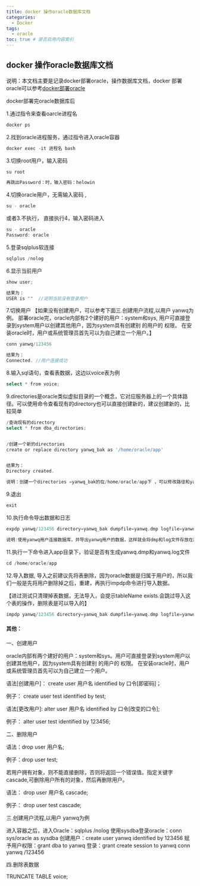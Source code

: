 ```yaml
---
title: docker 操作oracle数据库文档
categories:
  - Docker
tags:
  - oracle
toc: true # 是否启用内容索引
---
```


## docker 操作oracle数据库文档

说明：本文档主要是记录docker部署oracle，操作数据库文档，docker 部署oracle可以参考[docker部署oracle](https://blog.csdn.net/junle_carpediem/article/details/123430144)



docker部署完oracle数据库后

1.通过指令来查看oarcle进程名

```go
docker ps
```

2.找到oracle进程服务，通过指令进入oracle容器

```go
docker exec -it 进程名 bash
```

3.切换root用户，输入密码

```go
su root

再跳出Password：时，输入密码：helowin
```

4.切换oracle用户，无需输入密码 ,

```go
su - oracle
```

或者3.不执行， 直接执行4，输入密码进入

```go
su - oracle
Password: oracle
```



5.登录sqlplus软连接

```go
sqlplus /nolog
```

6.显示当前用户

```go
show user;

结果为：
USER is ""  //说明当前没有登录用户
```

7.切换用户 【如果没有创建用户，可以参考下面三.创建用户流程,以用户 yanwq为例。   部署oracle完，oracle内部有2个建好的用户：system和sys, 用户可直接登录到system用户以创建其他用户，因为system具有创建别 的用户的 权限。 在安装oracle时，用户或系统管理员首先可以为自己建立一个用户。】

```go
conn yanwq/123456

结果为：
Connected. //用户连接成功
```

8.输入sql语句，查看表数据，这边以voice表为例

```go
select * from voice;
```

9.directories是oracle类似虚拟目录的一个概念，它对应服务器上的一个具体路径。可以使用命令查看现有的directory也可以直接创建新的，建议创建新的，比较简单

```go
/查询现有的directory
select * from dba_directories;


/创建一个新的directories
create or replace directory yanwq_bak as '/home/oracle/app'


结果为：
Directory created.

说明：创建一个directories =yanwq_bak的在/home/oracle/app下 ，可以修改路径和yanwq_bak
```

9.退出

```go
exit
```

10.执行命令导出数据和日志

```go
expdp yanwq/123456 directory=yanwq_bak dumpfile=yanwq.dmp logfile=yanwq.log

说明:使用yanwq用户连接数据库，并导出yanwq用户的数据，这样就会将dmp和log文件存放在服务器上的/home/oracle/app目录下
```

11.执行一下命令进入app目录下，验证是否有生成yanwq.dmp和yanwq.log文件

```go
cd /home/oracle/app
```

12.导入数据,  导入之前建议先将表删除，因为oracle数据是归属于用户的，所以我们一般是先将用户删除掉之后，重建，再执行impdp命令进行导入数据。  

【进过测试只清理掉表数据，无法导入，会提示tableName exists.会跳过导入这个表的操作，删除表是可以导入的】

```go
impdp yanwq/123456 directory=yanwq_bak dumpfile=yanwq.dmp logfile=yanwq.log
```



#### 其他：

一、创建用户

oracle内部有两个建好的用户：system和sys。用户可直接登录到system用户以创建其他用户，因为system具有创建别 的用户的 权限。 在安装oracle时，用户或系统管理员首先可以为自己建立一个用户。

语法[创建用户]： create user 用户名 identified by 口令[即密码]；

例子： create user test identified by test;

语法[更改用户]: alter user 用户名 identified by 口令[改变的口令];

例子： alter user test identified by 123456;



二、删除用户

语法：drop user 用户名;

例子：drop user test;

若用户拥有对象，则不能直接删除，否则将返回一个错误值。指定关键字cascade,可删除用户所有的对象，然后再删除用户。

语法： drop user 用户名 cascade;

例子： drop user test cascade;



三.创建用户流程,以用户 yanwq为例

进入容器之后，进入Oracle：sqlplus /nolog
使用sysdba登录oracle：conn sys/oracle as sysdba
创建用户：create user yanwq identified by 123456
赋予用户权限：grant dba to yanwq 
登录：grant create session to yanwq 
conn yanwq /123456





四.删除表数据

TRUNCATE TABLE voice;

